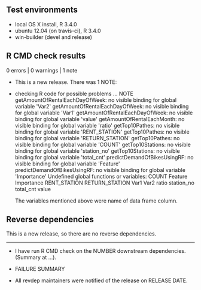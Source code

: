 ## Test environments
* local OS X install, R 3.4.0
* ubuntu 12.04 (on travis-ci), R 3.4.0
* win-builder (devel and release)

## R CMD check results

0 errors | 0 warnings | 1 note

* This is a new release.
There was 1 NOTE:

* checking R code for possible problems ... NOTE
  getAmountOfRentalEachDayOfWeek: no visible binding for global variable
  'Var2'
  getAmountOfRentalEachDayOfWeek: no visible binding for global variable
  'Var1'
  getAmountOfRentalEachDayOfWeek: no visible binding for global variable
  'value'
  getAmountOfRentalEachMonth: no visible binding for global variable
  'ratio'
  getTop10Pathes: no visible binding for global variable 'RENT_STATION'
  getTop10Pathes: no visible binding for global variable 'RETURN_STATION'
  getTop10Pathes: no visible binding for global variable 'COUNT'
  getTop10Stations: no visible binding for global variable 'station_no'
  getTop10Stations: no visible binding for global variable 'total_cnt'
  predictDemandOfBikesUsingRF: no visible binding for global variable
  'Feature'
  predictDemandOfBikesUsingRF: no visible binding for global variable
  'Importance'
  Undefined global functions or variables:
  COUNT Feature Importance RENT_STATION RETURN_STATION Var1 Var2 ratio
  station_no total_cnt value
  
  The variables mentioned above were name of data frame column.

## Reverse dependencies

This is a new release, so there are no reverse dependencies.

---

* I have run R CMD check on the NUMBER downstream dependencies.
  (Summary at ...). 
  
* FAILURE SUMMARY

* All revdep maintainers were notified of the release on RELEASE DATE.

